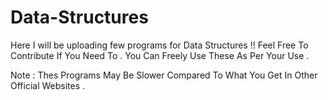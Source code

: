 # Data-Structures


Here I will be uploading few programs for Data Structures !!
Feel Free To Contribute If You Need To .
You Can Freely Use These As Per Your Use .

Note : Thes Programs May Be Slower Compared To What You Get In Other Official Websites .
